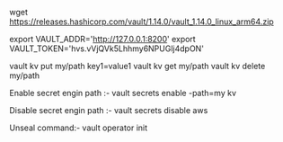 wget https://releases.hashicorp.com/vault/1.14.0/vault_1.14.0_linux_arm64.zip

export VAULT_ADDR='http://127.0.0.1:8200'
export VAULT_TOKEN='hvs.vVjQVk5Lhhmy6NPUGlj4dpON'

vault kv put my/path key1=value1
vault kv get my/path
vault kv delete my/path


Enable secret engin path :-
vault secrets enable -path=my kv

Disable secret engin path :-
vault secrets disable aws

Unseal command:-
vault operator init